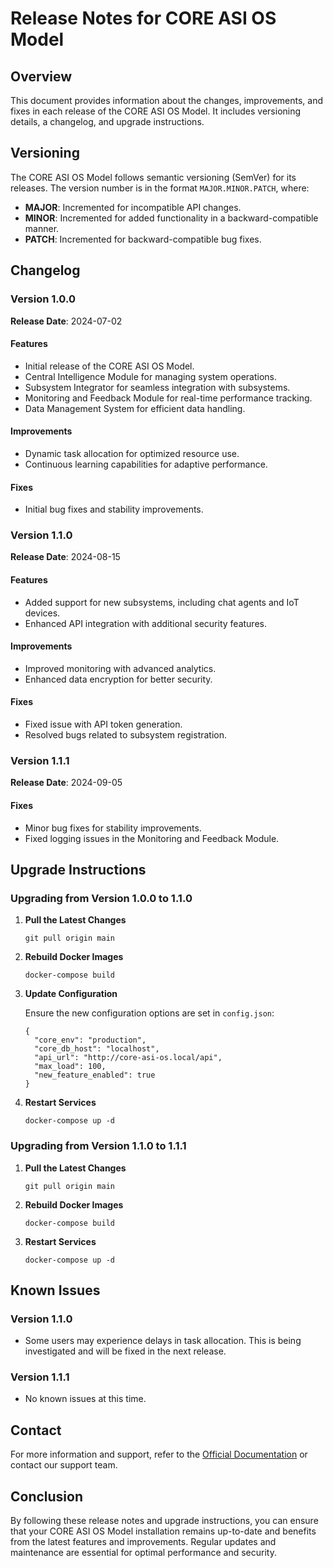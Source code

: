 # Release Notes for CORE ASI OS Model

## Overview

This document provides information about the changes, improvements, and fixes in each release of the CORE ASI OS Model. It includes versioning details, a changelog, and upgrade instructions.

## Versioning

The CORE ASI OS Model follows semantic versioning (SemVer) for its releases. The version number is in the format `MAJOR.MINOR.PATCH`, where:
- **MAJOR**: Incremented for incompatible API changes.
- **MINOR**: Incremented for added functionality in a backward-compatible manner.
- **PATCH**: Incremented for backward-compatible bug fixes.

## Changelog

### Version 1.0.0

**Release Date**: 2024-07-02

#### Features
- Initial release of the CORE ASI OS Model.
- Central Intelligence Module for managing system operations.
- Subsystem Integrator for seamless integration with subsystems.
- Monitoring and Feedback Module for real-time performance tracking.
- Data Management System for efficient data handling.

#### Improvements
- Dynamic task allocation for optimized resource use.
- Continuous learning capabilities for adaptive performance.

#### Fixes
- Initial bug fixes and stability improvements.

### Version 1.1.0

**Release Date**: 2024-08-15

#### Features
- Added support for new subsystems, including chat agents and IoT devices.
- Enhanced API integration with additional security features.

#### Improvements
- Improved monitoring with advanced analytics.
- Enhanced data encryption for better security.

#### Fixes
- Fixed issue with API token generation.
- Resolved bugs related to subsystem registration.

### Version 1.1.1

**Release Date**: 2024-09-05

#### Fixes
- Minor bug fixes for stability improvements.
- Fixed logging issues in the Monitoring and Feedback Module.

## Upgrade Instructions

### Upgrading from Version 1.0.0 to 1.1.0

1. **Pull the Latest Changes**

   ```
   git pull origin main
   ```

2. **Rebuild Docker Images**

   ```
   docker-compose build
   ```

3. **Update Configuration**

   Ensure the new configuration options are set in `config.json`:

   ```
   {
     "core_env": "production",
     "core_db_host": "localhost",
     "api_url": "http://core-asi-os.local/api",
     "max_load": 100,
     "new_feature_enabled": true
   }
   ```

4. **Restart Services**

   ```
   docker-compose up -d
   ```

### Upgrading from Version 1.1.0 to 1.1.1

1. **Pull the Latest Changes**

   ```
   git pull origin main
   ```

2. **Rebuild Docker Images**

   ```
   docker-compose build
   ```

3. **Restart Services**

   ```
   docker-compose up -d
   ```

## Known Issues

### Version 1.1.0

- Some users may experience delays in task allocation. This is being investigated and will be fixed in the next release.

### Version 1.1.1

- No known issues at this time.

## Contact

For more information and support, refer to the [Official Documentation](https://github.com/EdenIsHereToStay/CORE-ASi-OS-Model) or contact our support team.

## Conclusion

By following these release notes and upgrade instructions, you can ensure that your CORE ASI OS Model installation remains up-to-date and benefits from the latest features and improvements. Regular updates and maintenance are essential for optimal performance and security.
